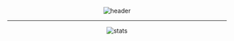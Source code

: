 <div align='center'>

![header](https://capsule-render.vercel.app/api?type=waving&color=auto&height=250&section=header&text=Ed&fontSize=70&animation=scaleIn)

  
  <hr />
  
![stats](https://github-readme-stats.vercel.app/api?username=ed-prnd&show_icons=true)

  </div>
